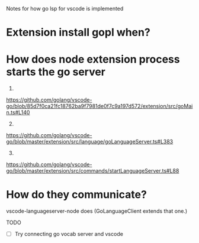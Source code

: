Notes for how go lsp for vscode is implemented

# Extension install gopl when?

# How does node extension process starts the go server

1.
https://github.com/golang/vscode-go/blob/85d7f0ca21fc18762ba9f7981de0f7c9a197d572/extension/src/goMain.ts#L140

2. 
https://github.com/golang/vscode-go/blob/master/extension/src/language/goLanguageServer.ts#L383

3.
https://github.com/golang/vscode-go/blob/master/extension/src/commands/startLanguageServer.ts#L88

# How do they communicate?

vscode-languageserver-node does (GoLanguageClient extends that one.)



TODO

- [ ] Try connecting go vocab server and vscode 